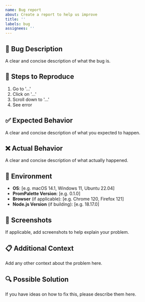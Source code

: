 ```yaml
---
name: Bug report
about: Create a report to help us improve
title: ''
labels: bug
assignees: ''
---
```


## 🐛 Bug Description

A clear and concise description of what the bug is.

## 🔄 Steps to Reproduce

1. Go to '...'
2. Click on '...'
3. Scroll down to '...'
4. See error

## ✅ Expected Behavior

A clear and concise description of what you expected to happen.

## ❌ Actual Behavior

A clear and concise description of what actually happened.

## 📱 Environment

- **OS**: [e.g. macOS 14.1, Windows 11, Ubuntu 22.04]
- **PromPalette Version**: [e.g. 0.1.0]
- **Browser** (if applicable): [e.g. Chrome 120, Firefox 121]
- **Node.js Version** (if building): [e.g. 18.17.0]

## 📸 Screenshots

If applicable, add screenshots to help explain your problem.

## 📋 Additional Context

Add any other context about the problem here.

## 🔍 Possible Solution

If you have ideas on how to fix this, please describe them here.